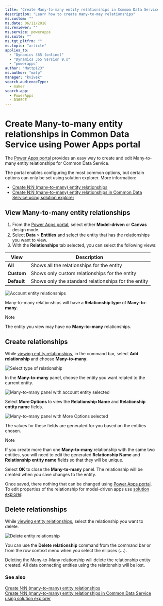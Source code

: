 ```yaml
---
title: "Create Many-to-many entity relationships in Common Data Service using Power Apps portal | MicrosoftDocs"
description: "Learn how to create many-to-may relationships"
ms.custom: ""
ms.date: 06/11/2018
ms.reviewer: ""
ms.service: powerapps
ms.suite: ""
ms.tgt_pltfrm: ""
ms.topic: "article"
applies_to: 
  - "Dynamics 365 (online)"
  - "Dynamics 365 Version 9.x"
  - "powerapps"
author: "Mattp123"
ms.author: "matp"
manager: "kvivek"
search.audienceType: 
  - maker
search.app: 
  - PowerApps
  - D365CE
---
```


# Create Many-to-many entity relationships in Common Data Service using Power Apps portal

The [Power Apps portal](https://make.powerapps.com/?utm_source=padocs&utm_medium=linkinadoc&utm_campaign=referralsfromdoc) provides an easy way to create and edit Many-to-many entity relationships for Common Data Service.

The portal enables configuring the most common options, but certain options can only be set using solution explorer. More information: 
- [Create N:N (many-to-many) entity relationships](create-edit-nn-relationships.md)
- [Create N:N (many-to-many) entity relationships in Common Data Service using solution explorer](create-edit-nn-relationships-solution-explorer.md)

## View Many-to-many entity relationships

1. From the [Power Apps portal](https://make.powerapps.com/?utm_source=padocs&utm_medium=linkinadoc&utm_campaign=referralsfromdoc), select either **Model-driven** or **Canvas** design mode.
2. Select **Data** > **Entities** and select the entity that has the relationships you want to view.
3. With the **Relationships** tab selected, you can select the following views: 

 |View|Description|
 |--|--|
 |**All**| Shows all the relationships for the entity|
 |**Custom**|Shows only custom relationships for the entity|
 |**Default**|Shows only the standard relationships for the entity|
<!-- TODO: What is the actual difference between All and Default? -->

![Account entity relationships](media/view-account-relationships-portal.png)

Many-to-many relationships will have a **Relationship type** of **Many-to-many**.

> [!NOTE]
> The entity you view may have no **Many-to-many** relationships.

## Create relationships

While [viewing entity relationships](#view-many-to-many-entity-relationships), in the command bar, select **Add relationship** and choose **Many-to-many**.

![Select type of relationship](media/add-relationship-menu-portal.png)

In the **Many-to-many** panel, choose the entity you want related to the current entity.

![Many-to-many panel with account entity selected](media/many-to-many-panel-1.png)

Select **More Options** to view the **Relationship Name** and **Relationship entity name** fields.

![Many-to-many panel with More Options selected](media/many-to-many-panel-2.png)

The values for these fields are generated for you based on the entities chosen.

> [!NOTE]
> If you create more than one **Many-to-many** relationship with the same two entities, you will need to edit the generated **Relationship Name** and **Relationship entity name** fields so that they will be unique.

Select **OK** to close the **Many-to-many** panel. The relationship will be created when you save changes to the entity. 

Once saved, there nothing that can be changed using [Power Apps portal](https://make.powerapps.com/?utm_source=padocs&utm_medium=linkinadoc&utm_campaign=referralsfromdoc). To edit properties of the relationship for model-driven apps use [solution explorer](create-edit-nn-relationships-solution-explorer.md).

## Delete relationships

While [viewing entity relationships](#view-many-to-many-entity-relationships), select the relationship you want to delete.

![Delete entity relationship](media/delete-entity-relationship-portal.png)

You can use the **Delete relationship** command from the command bar or from the row context menu when you select the ellipses (**...**).

Deleting the Many-to-Many relationship will delete the relationship entity created. All data connecting entities using the relationship will be lost.

### See also

[Create N:N (many-to-many) entity relationships](create-edit-nn-relationships.md)<br />
[Create N:N (many-to-many) entity relationships in Common Data Service using solution explorer](create-edit-nn-relationships-solution-explorer.md)
